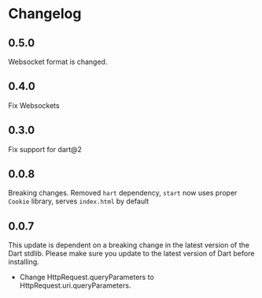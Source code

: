 # Changelog

## 0.5.0

Websocket format is changed.

## 0.4.0

Fix Websockets

## 0.3.0

Fix support for dart@2

## 0.0.8

Breaking changes. Removed `hart` dependency, `start` now uses proper `Cookie` library,
serves `index.html` by default

## 0.0.7

This update is dependent on a breaking change in the latest version of the Dart
stdlib. Please make sure you update to the latest version of Dart before
installing.

* Change HttpRequest.queryParameters to HttpRequest.uri.queryParameters.
